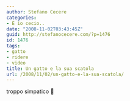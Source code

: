```yaml
---
author: Stefano Cecere
categories:
- E io cecio..
date: "2008-11-02T03:43:45Z"
guid: http://stefanocecere.com/?p=1476
id: 1476
tags:
- gatto
- ridere
- video
title: Un gatto e la sua scatola
url: /2008/11/02/un-gatto-e-la-sua-scatola/
---
```


troppo simpatico 🙂